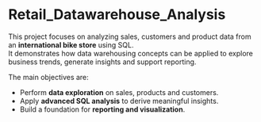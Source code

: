 # Retail_Datawarehouse_Analysis

This project focuses on analyzing sales, customers and product data from an **international bike store** using SQL.  
It demonstrates how data warehousing concepts can be applied to explore business trends, generate insights and support reporting.  

The main objectives are:  
- Perform **data exploration** on sales, products and customers.  
- Apply **advanced SQL analysis** to derive meaningful insights.  
- Build a foundation for **reporting and visualization**.  
